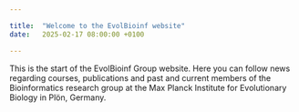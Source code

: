 ```yaml
---

title:  "Welcome to the EvolBioinf website"
date:   2025-02-17 08:00:00 +0100

---
```


This is the start of the EvolBioinf Group website. Here you can follow
news regarding courses, publications and past and current members of
the Bioinformatics research group at the Max Planck Institute for
Evolutionary Biology in Plön, Germany.